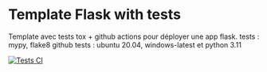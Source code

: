 # Template Flask with tests

Template avec tests tox + github actions pour déployer une app flask.
tests : mypy, flake8
github tests : ubuntu 20.04, windows-latest et python 3.11

[![Tests CI](https://github.com/PhilippeDataScienc/cotation_cryptomonnaie/actions/workflows/tests.yml/badge.svg)](https://github.com/PhilippeDataScienc/cotation_cryptomonnaie/actions/workflows/tests.yml)
